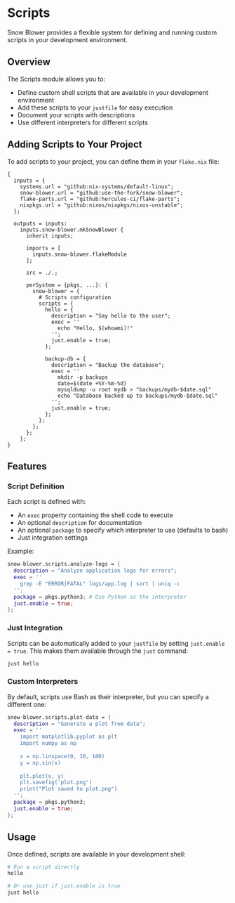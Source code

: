 # Scripts

Snow Blower provides a flexible system for defining and running custom scripts in your development environment.

## Overview

The Scripts module allows you to:

- Define custom shell scripts that are available in your development environment
- Add these scripts to your `justfile` for easy execution
- Document your scripts with descriptions
- Use different interpreters for different scripts

## Adding Scripts to Your Project

To add scripts to your project, you can define them in your `flake.nix` file:

```nix{21-33}
{
  inputs = {
    systems.url = "github:nix-systems/default-linux";
    snow-blower.url = "github:use-the-fork/snow-blower";
    flake-parts.url = "github:hercules-ci/flake-parts";
    nixpkgs.url = "github:nixos/nixpkgs/nixos-unstable";
  };

  outputs = inputs:
    inputs.snow-blower.mkSnowBlower {
      inherit inputs;

      imports = [
        inputs.snow-blower.flakeModule
      ];

      src = ./.;

      perSystem = {pkgs, ...}: {
        snow-blower = {
          # Scripts configuration
          scripts = {
            hello = {
              description = "Say hello to the user";
              exec = ''
                echo "Hello, $(whoami)!"
              '';
              just.enable = true;
            };
            
            backup-db = {
              description = "Backup the database";
              exec = ''
                mkdir -p backups
                date=$(date +%Y-%m-%d)
                mysqldump -u root mydb > "backups/mydb-$date.sql"
                echo "Database backed up to backups/mydb-$date.sql"
              '';
              just.enable = true;
            };
          };
        };
      };
    };
}
```

## Features

### Script Definition

Each script is defined with:

- An `exec` property containing the shell code to execute
- An optional `description` for documentation
- An optional `package` to specify which interpreter to use (defaults to bash)
- Just integration settings

Example:

```nix
snow-blower.scripts.analyze-logs = {
  description = "Analyze application logs for errors";
  exec = ''
    grep -E "ERROR|FATAL" logs/app.log | sort | uniq -c
  '';
  package = pkgs.python3; # Use Python as the interpreter
  just.enable = true;
};
```

### Just Integration

Scripts can be automatically added to your `justfile` by setting `just.enable = true`. This makes them available through the `just` command:

```bash
just hello
```

### Custom Interpreters

By default, scripts use Bash as their interpreter, but you can specify a different one:

```nix
snow-blower.scripts.plot-data = {
  description = "Generate a plot from data";
  exec = ''
    import matplotlib.pyplot as plt
    import numpy as np
    
    x = np.linspace(0, 10, 100)
    y = np.sin(x)
    
    plt.plot(x, y)
    plt.savefig('plot.png')
    print("Plot saved to plot.png")
  '';
  package = pkgs.python3;
  just.enable = true;
};
```

## Usage

Once defined, scripts are available in your development shell:

```bash
# Run a script directly
hello

# Or use just if just.enable is true
just hello
```

<!--@include: ./scripts-options.md-->
